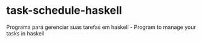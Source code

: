 # task-schedule-haskell
Programa para gerenciar suas tarefas em haskell - Program to manage your tasks in haskell
